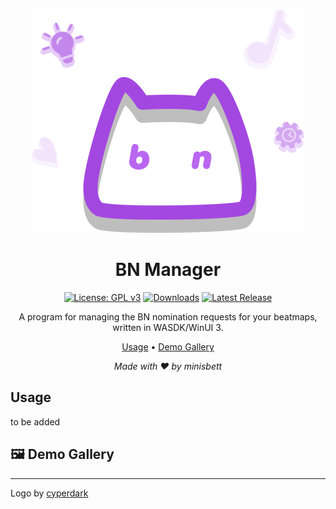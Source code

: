 <div align="center">

![Icon](.github/assets/icon.png)

# BN Manager

[![License: GPL v3](https://img.shields.io/badge/License-GPLv3-blue.svg)](https://www.gnu.org/licenses/gpl-3.0)
[![Downloads](https://img.shields.io/github/downloads/minisbett/bnmanager/total?style=flat&color=40b86b
)](https://github.com/minisbett/bnmanager/releases/latest)
[![Latest Release](https://img.shields.io/github/v/release/minisbett/bnmanager?color=ff5867
)](https://github.com/minisbett/bnmanager/releases/latest)

A program for managing the BN nomination requests for your beatmaps,  
written in WASDK/WinUI 3.

[Usage](#usage) • [Demo Gallery](#demo-gallery)<br/>

<i>Made with ❤️ by minisbett</i>
</div>

## Usage

to be added

## 🖼️ Demo Gallery

---
Logo by [cyperdark](https://www.youtube.com/@cpol_v1)